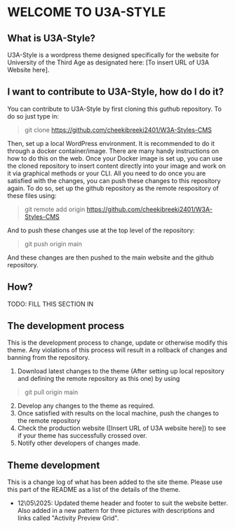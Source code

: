 # WELCOME TO U3A-STYLE
## What is U3A-Style?
U3A-Style is a wordpress theme designed specifically for the website for University of the Third Age as designated here: [To insert URL of U3A Website here]. 
## I want to contribute to U3A-Style, how do I do it?
You can contribute to U3A-Style by first cloning this guthub repository. To do so just type in:
> git clone https://github.com/cheekibreeki2401/W3A-Styles-CMS

Then, set up a local WordPress environment. It is recommended to do it through a docker container/image. There are many handy instructions on how to do this on the web. Once your Docker image is set up, you can use the cloned repository to insert content directly into your image and work on it via graphical methods or your CLI. All you need to do once you are satisfied with the changes, you can push these changes to this repository again. To do so, set up the github repository as the remote respository of these files using:
> git remote add origin https://github.com/cheekibreeki2401/W3A-Styles-CMS

And to push these changes use at the top level of the repository:
> git push origin main

And these changes are then pushed to the main website and the github repository.

## How?
TODO: FILL THIS SECTION IN

## The development process
This is the development process to change, update or otherwise modify this theme. Any violations of this process will result in a rollback of changes and banning from the repository.
1. Download latest changes to the theme (After setting up local repository and defining the remote repository as this one)  by using
> git pull origin main
2. Develop any changes to the theme as required.
3. Once satisfied with results on the local machine, push the changes to the remote repository
4. Check the production website ([Insert URL of U3A website here]) to see if your theme has successfully crossed over.
5. Notify other developers of changes made.

## Theme development
This is a change log of what has been added to the site theme. Please use this part of the README as a list of the details of the theme.
- 12\05\2025: Updated theme header and footer to suit the website better. Also added in a new pattern for three pictures with descriptions and links called "Activity Preview Grid".

